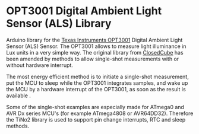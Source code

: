 OPT3001 Digital Ambient Light Sensor (ALS) Library 
=====================================================================================================

Arduino library for the  [Texas Instruments OPT3001](http://www.ti.com/product/OPT3001) Digital Ambient Light Sensor (ALS) Sensor.
The OPT3001 allows to measure light illuminance in Lux units in a very simple way. 
The original library from [ClosedCube](https://www.arduino.cc/reference/en/libraries/closedcube-opt3001/) has been amended by methods 
to allow single-shot measurements with or without hardware interrupt. 

The most energy efficient method is to initiate a single-shot measurement, put the MCU to sleep while the OPT3001 integrates samples, and wake up the MCU by a hardware interrupt of the OPT3001, as soon as the result is available .

Some of the single-shot examples are especially made for ATmega0 and AVR Dx series MCU's (for example ATmega4808 or AVR64DD32). Therefore the TiNo2 library is used to support pin change interrupts, RTC and sleep methods.
